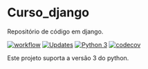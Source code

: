 # Curso_django
Repositório de código em django. 


[![workflow](https://github.com/Tiago1Figueira/curso_django/actions/workflows/.actions.yml/badge.svg)](https://github.com/Tiago1Figueira/curso_django/actions)
[![Updates](https://pyup.io/repos/github/Tiago1Figueira/curso_django/shield.svg)](https://pyup.io/repos/github/Tiago1Figueira/curso_django/)
[![Python 3](https://pyup.io/repos/github/Tiago1Figueira/curso_django/python-3-shield.svg)](https://pyup.io/repos/github/Tiago1Figueira/curso_django/)
[![codecov](https://codecov.io/gh/Tiago1Figueira/curso_django/branch/main/graph/badge.svg?token=FI0PVCTYU7)](https://codecov.io/gh/Tiago1Figueira/curso_django)

Este projeto suporta a versão 3 do python. 
